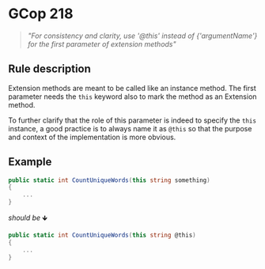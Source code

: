 ﻿# GCop 218

> *"For consistency and clarity, use '@this' instead of {'argumentName'} for the first parameter of extension methods"*

## Rule description

Extension methods are meant to be called like an instance method. The first parameter needs the `this` keyword also to mark the method as an Extension method.

To further clarify that the role of this parameter is indeed to specify the `this` instance, a good practice is to always name it as `@this` so that the purpose and context of the implementation is more obvious.

## Example

```csharp
public static int CountUniqueWords(this string something)
{
    ...
}
```

*should be* 🡻

```csharp
public static int CountUniqueWords(this string @this)
{
    ...
}
```
